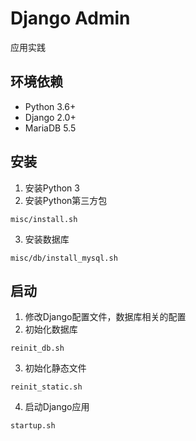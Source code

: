 # Django Admin
应用实践

## 环境依赖

* Python 3.6+
* Django 2.0+
* MariaDB 5.5

## 安装

1. 安装Python 3
2. 安装Python第三方包
```
misc/install.sh
```
3. 安装数据库
```
misc/db/install_mysql.sh
```


## 启动

1. 修改Django配置文件，数据库相关的配置 
2. 初始化数据库
```
reinit_db.sh
```
3. 初始化静态文件
```
reinit_static.sh
```
4. 启动Django应用
```
startup.sh
```
